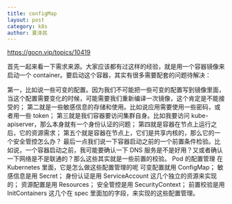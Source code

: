 ```yaml
---
title: configMap
layout: post
category: k8s
author: 夏泽民
---
```

https://gocn.vip/topics/10419
<!-- more -->
首先一起来看一下需求来源。大家应该都有过这样的经验，就是用一个容器镜像来启动一个 container。要启动这个容器，其实有很多需要配套的问题待解决：

第一，比如说一些可变的配置。因为我们不可能把一些可变的配置写到镜像里面，当这个配置需要变化的时候，可能需要我们重新编译一次镜像，这个肯定是不能接受的；
第二就是一些敏感信息的存储和使用。比如说应用需要使用一些密码，或者用一些 token；
第三就是我们容器要访问集群自身。比如我要访问 kube-apiserver，那么本身就有一个身份认证的问题；
第四就是容器在节点上运行之后，它的资源需求；
第五个就是容器在节点上，它们是共享内核的，那么它的一个安全管控怎么办？
最后一点我们说一下容器启动之前的一个前置条件检验。比如说，一个容器启动之前，我可能要确认一下 DNS 服务是不是好用？又或者确认一下网络是不是联通的？那么这些其实就是一些前置的校验。
Pod 的配置管理
在 Kubernetes 里面，它是怎么做这些配置管理的呢
可变配置就用 ConfigMap；
敏感信息是用 Secret；
身份认证是用 ServiceAccount 这几个独立的资源来实现的；
资源配置是用 Resources；
安全管控是用 SecurityContext；
前置校验是用 InitContainers 这几个在 spec 里面加的字段，来实现的这些配置管理。
